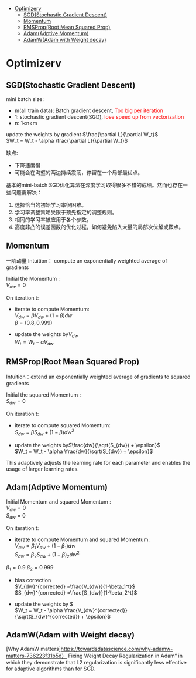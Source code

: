 - [Optimizerv](#optimizerv)
  - [SGD(Stochastic Gradient Descent)](#sgdstochastic-gradient-descent)
  - [Momentum](#momentum)
  - [RMSProp(Root Mean Squared Prop)](#rmsproproot-mean-squared-prop)
  - [Adam(Adptive Momentum)](#adamadptive-momentum)
  - [AdamW(Adam with Weight decay)](#adamwadam-with-weight-decay)


# Optimizerv

## SGD(Stochastic Gradient Descent)

mini batch size:

- m(all train data): Batch gradient descent, <span style="color:red"> Too big per iteration <span>
- 1: stochastic gradient descent(SGD), <span style="color:red">lose speed up from vectorization<span>
- n:  1<n<m

update the weights by gradient $\frac{\partial L}{\partial W_t}$  
$W_t = W_t - \alpha \frac{\partial L}{\partial W_t}$


缺点:
- 下降速度慢
- 可能会在沟壑的两边持续震荡，停留在一个局部最优点。
  
基本的mini-batch SGD优化算法在深度学习取得很多不错的成绩。然而也存在一些问题需解决：

1. 选择恰当的初始学习率很困难。
2. 学习率调整策略受限于预先指定的调整规则。
3. 相同的学习率被应用于各个参数。
4. 高度非凸的误差函数的优化过程，如何避免陷入大量的局部次优解或鞍点。

## Momentum

一阶动量
Intuition： compute an exponentially weighted average of gradients

Initial the Momentum :  
$V_{dw} =0$  

On iteration t:

- iterate to compute Momentum:  
$V_{dw} = \beta V_{dw} + (1-\beta) dw$  
$\beta = (0.8,0.999)$

- update the weights by$V_{dw}$  
$W_t = W_t - \alpha V_{dw}$

## RMSProp(Root Mean Squared Prop)

Intuition：extend an exponentially weighted average of gradients to squared gradients

Initial the squared Momentum :  
$S_{dw} =0$  

On iteration t:
 
- iterate to compute squared Momentum:  
$S_{dw} = \beta S_{dw} + (1-\beta) {dw}^2$  

- update the weights by$\frac{dw}{\sqrt(S_{dw}) + \epsilon}$  
$W_t = W_t - \alpha \frac{dw}{\sqrt(S_{dw}) + \epsilon}$

 This adaptively adjusts the learning rate for each parameter and enables the usage of larger learning rates.



## Adam(Adptive Momentum)

Initial Momentum and squared Momentum :  
$V_{dw} =0$   
$S_{dw} =0$  

On iteration t:
 
- iterate to compute Momentum and  squared Momentum:  
$V_{dw} = \beta_1 V_{dw} + (1-\beta_1) dw$   
$S_{dw} = \beta_2 S_{dw} + (1-\beta)_2 {dw}^2$  

$\beta_1 = 0.9$
$\beta_2 = 0.999$

- bias correction  
$V_{dw}^{corrected} =\frac{V_{dw}}{1-\beta_1^t}$  
$S_{dw}^{corrected} =\frac{S_{dw}}{1-\beta_2^t}$

- update the weights by $  
$W_t = W_t - \alpha \frac{V_{dw}^{corrected}}{\sqrt(S_{dw}^{corrected}) + \epsilon}$




## AdamW(Adam with Weight decay)

[Why AdamW matters]https://towardsdatascience.com/why-adamw-matters-736223f31b5d）
Fixing Weight Decay Regularization in Adam“ in which they demonstrate that L2 regularization is significantly less effective for adaptive algorithms than for SGD.
